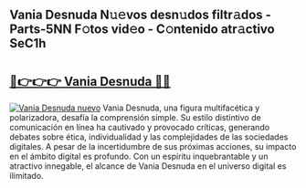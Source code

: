 ## Vania Desnuda N𝚞𝚎vos desn𝚞dos filtr𝚊dos - Parts-5NN F𝚘tos vid𝚎o - C𝚘ntenido atr𝚊ctivo SeC1h

# <h2><a href="http://mb8xiek.tromn.icu/?c=Vania+Desnuda">🔗👉👉👉 Vania Desnuda 🔗🔗</a></h2>

[![Vania Desnuda nuevo](https://i.imgur.com/pEAQMta.gif)](http://mb8xiek.tromn.icu/?c=Vania+Desnuda)
Vania Desnuda, una figura multifacética y polarizadora, desafía la comprensión simple. Su estilo distintivo de comunicación en línea ha cautivado y provocado críticas, generando debates sobre ética, individualidad y las complejidades de las sociedades digitales. A pesar de la incertidumbre de sus próximas acciones, su impacto en el ámbito digital es profundo. Con un espíritu inquebrantable y un atractivo innegable, el alcance de Vania Desnuda en el universo digital es ilimitado.

